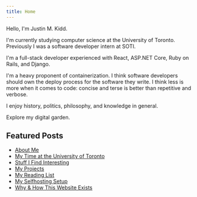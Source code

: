 ```yaml
---
title: Home
---
```


Hello, I'm Justin M. Kidd.

I'm currently studying computer science at the University of Toronto. Previously
I was a software developer intern at SOTI.

I'm a full-stack developer experienced with React, ASP.NET Core, Ruby on Rails,
and Django.

I'm a heavy proponent of containerization. I think software
developers should own the deploy process for the software they write. I think
less is more when it comes to code: concise and terse is better than repetitive
and verbose.

I enjoy history, politics, philosophy, and knowledge in general.

Explore my digital garden.

## Featured Posts

- [About Me](/about/)
- [My Time at the University of Toronto](/uoft/)
- [Stuff I Find Interesting](/interesting/)
- [My Projects](/projects/)
- [My Reading List](/reading/)
- [My Selfhosting Setup](/my-selfhosting-setup/)
- [Why & How This Website Exists](/this-site/)
